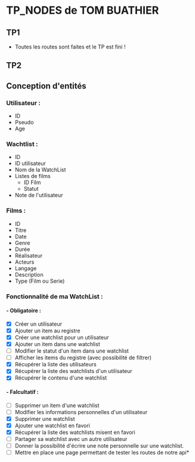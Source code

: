 # TP_NODES de TOM BUATHIER 

## TP1

* Toutes les routes sont faites et le TP est fini !

## TP2

## Conception d'entités

### Utilisateur :

* ID 
* Pseudo 
* Age

### Wachtlist :

* ID
* ID utilisateur 
* Nom de la WatchList
* Listes de films
    * ID Film 
    * Statut
* Note de l'utilisateur

### Films :

* ID
* Titre
* Date
* Genre
* Durée
* Réalisateur
* Acteurs
* Langage
* Description
* Type (Film ou Serie)

### Fonctionnalité de ma WatchList : 

#### - Obligatoire :

- [x] Créer un utilisateur
- [x] Ajouter un item au registre
- [x] Créer une watchlist pour un utilisateur
- [x] Ajouter un item dans une watchlist
- [ ] Modifier le statut d'un item dans une watchlist
- [ ] Afficher les items du registre (avec possibilité de filtrer)
- [x] Récupérer la liste des utilisateurs
- [x] Récupérer la liste des watchlists d'un utilisateur
- [x] Récupérer le contenu d'une watchlist

#### - Falcultatif :

- [ ] Supprimer un item d'une watchlist
- [ ] Modifier les informations personnelles d'un utilisateur
- [x] Supprimer une watchlist
- [x] Ajouter une watchlist en favori
- [x] Récupérer la liste des watchlists misent en favori
- [ ] Partager sa watchlist avec un autre utilisateur
- [ ] Donner la possibilité d'écrire une note personnelle sur une watchlist.
- [ ] Mettre en place une page permettant de tester les routes de notre api*
